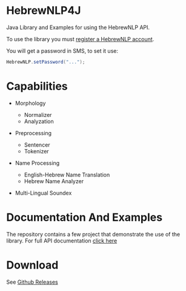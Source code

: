# HebrewNLP4J
Java Library and Examples for using the HebrewNLP API.

To use the library you must [register a HebrewNLP account](http://hebrew-nlp.co.il/registration).

You will get a password in SMS, to set it use:
```java
HebrewNLP.setPassword("...");
```

# Capabilities 
- Morphology
	- Normalizer
	- Analyzation

- Preprocessing
	- Sentencer
	- Tokenizer
	
- Name Processing
	- English-Hebrew Name Translation
	- Hebrew Name Analyzer 
	
- Multi-Lingual Soundex

# Documentation And Examples
The repository contains a few project that demonstrate the use of the library. For full API documentation [click here](https://docs.hebrew-nlp.co.il/)

# Download 

See [Github Releases](https://github.com/HebrewNLP/HebrewNLP4J/releases)
